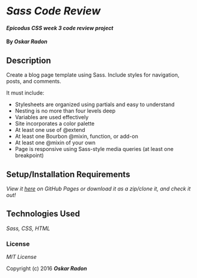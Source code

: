 # _Sass Code Review_

#### _Epicodus CSS week 3 code review project_

#### By _**Oskar Radon**_

## Description

Create a blog page template using Sass. Include styles for navigation, posts, and comments.

It must include:

 - Stylesheets are organized using partials and easy to understand
 - Nesting is no more than four levels deep
 - Variables are used effectively
 - Site incorporates a color palette
 - At least one use of @extend
 - At least one Bourbon @mixin, function, or add-on
 - At least one @mixin of your own
 - Page is responsive using Sass-style media queries (at least one breakpoint)

## Setup/Installation Requirements

_View it [here](https://oskarradon.github.io/psass-code-review/) on GitHub Pages or download it as a zip/clone it, and check it out!_

## Technologies Used

_Sass, CSS, HTML_

### License

*MIT License*

Copyright (c) 2016 **_Oskar Radon_**
